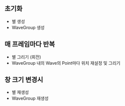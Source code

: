 ## 초기화
- 별 생성
- WaveGroup 생성

## 매 프레임마다 반복
- 별 그리기 (회전)
- WaveGroup 내의 Wave의 Point마다 위치 재설정 및 그리기

## 창 크기 변경시
- 별 재생성
- WaveGroup 재생성
